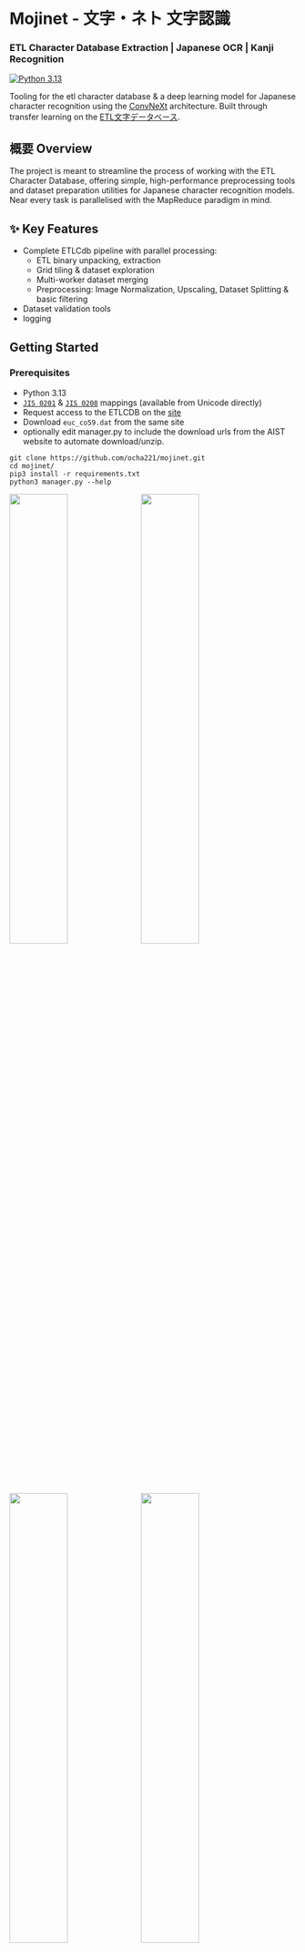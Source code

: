 # Mojinet - 文字・ネト 文字認識 
### ETL Character Database Extraction | Japanese OCR | Kanji Recognition 
[![Python 3.13](https://img.shields.io/badge/python-3.13-blue.svg)](https://www.python.org/downloads/)


Tooling for the etl character database & a deep learning model for Japanese character recognition using the [ConvNeXt](https://github.com/facebookresearch/ConvNeXt) architecture. Built through transfer learning on the [ETL文字データベース](http://etlcdb.db.aist.go.jp/?lang=ja).
## 概要 Overview 

The project is meant to streamline the process of working with the ETL Character Database, offering simple, high-performance preprocessing tools and dataset preparation utilities for Japanese character recognition models. Near every task is parallelised with the MapReduce paradigm in mind.


## ✨ Key Features


- Complete ETLCdb pipeline with parallel processing:
  - ETL binary unpacking, extraction
  - Grid tiling & dataset exploration
  - Multi-worker dataset merging
  - Preprocessing: Image Normalization, Upscaling, Dataset Splitting & basic filtering
- Dataset validation tools
- logging

##  Getting Started

### Prerequisites
- Python 3.13
- [```JIS 0201```](https://www.unicode.org/anon-ftp/Public/MAPPINGS/OBSOLETE/EASTASIA/JIS/JIS0201.TXT) & [```JIS 0208```](https://www.unicode.org/anon-ftp/Public/MAPPINGS/OBSOLETE/EASTASIA/JIS/JIS0208.TXT) mappings (available from Unicode directly)
- Request access to the ETLCDB on the [site](http://etlcdb.db.aist.go.jp/?lang=ja)
- Download ```euc_co59.dat``` from the same site
- optionally edit manager.py to include the download urls from the AIST website to automate download/unzip.
```
git clone https://github.com/ocha221/mojinet.git
cd mojinet/
pip3 install -r requirements.txt
python3 manager.py --help
```

<img src="https://github.com/user-attachments/assets/12b61d38-550a-4958-b329-2ac25c75186c" width="45%"></img> <img src="https://github.com/user-attachments/assets/98decf4e-f42b-4861-bb8c-c932a381e0a2" width="45%"></img> <img src="https://github.com/user-attachments/assets/93ac2dcc-4d71-43ce-93de-d7bdb8267f15" width="45%"></img> <img src="https://github.com/user-attachments/assets/a1e611db-f7cd-4b6c-b57d-7cde46097b28" width="45%"></img> 
##  Components

### Dataset Processing Pipeline

#### ```unpacking → grid segmentation → consolidation → preparation```

## manager.py: Unified runner

A helper utility that bridges the subscripts together. You can of course use each script in tools/ independently, but with ```manager.py pipeline``` the aim is to get from the packed binaries to a finalised dataset in ~300 seconds on my M1 macbook with 8 workers, with QoL like handling directory creation and chaining for you, and optionally automating the download of the etl files. For this reason, when running in ```pipeline``` mode, the arguments for every function except ```split``` are streamlined to use as many workers as possible and to extract to hardcoded directories; you'll still be prompted for the final dataset params. Pass the --cjk-only flag to ```pipeline``` to filter out latin characters from your final dataset.


####  unpack.py: ETL Binary Extraction
- Parallel processing support via multiprocessing
- Complete JIS X 0208/0201 to Unicode conversion
- Generates:
  - ETL character image grids
  - Unicode character mappings
  - ETL metadata in CSV format
- Comprehensive logging system

####  tiles_from_pairs.py: Grid Segmentation
- Segments character grids into individual samples
- Parallel grid processing with worker management
- Detailed success/failure statistics
- Logging
- Can process either the whole collection, or single ETL categories
```
Dataset/
└── ETL_folders/

output_dir/
├── worker_0/
│   └── grid_*/
│        └── symbol*/
│           ├── symbol*_00000.png
│           └── symbol*_00001.png
├── worker_1/
└── processing_log_YYYYMMDD_HHMMSS.json
```

####  merger.py: Dataset Consolidation
- Highly parallel, fast merging of worker outputs using os.sendfile
- Efficient label indexing system & directory scanning
- Character → grid mapping with comprehensive metadata
- Progress tracking with detailed statistics
- Dry-run capability for validation
```
final_dir/
├── character_1/           
│   ├── 0.png             
│   ├── 1.png
│   └── ...
├── character_2/
└── worker_*_stats.json
```
####  dataset_splitter.py: Dataset Preparation
- Interactive CLI for customizing dataset creation
- Configurable dataset sampling with percentage control
- Train/Val/Test splitting (80/10/10 default)
- Image processing:
  - Multiple upscaling methods (Lanczos/Bicubic/Bilinear)
  - Configurable target sizes (224x224, 384x384)
  - Optional image normalization
- Character normalization (full-width → standard)
- Non-CJK filtering
- Fast!

#### 🔍 grid_walk.py: Visual Debugging

- Interactive matplotlib character-by-character grid examination
- Context visualization (previous/next 5 characters)
- Label verification
- Hex/UTF-8 label inspection
<img width="1612" alt="grid_walk" src="https://github.com/user-attachments/assets/b7ce83ec-9453-4ec1-ba09-e829464f14c3" />


All JIS (0201/0208) characters get converted to unicode and then further [normalised in the case of half or full width](https://www.unicode.org/charts/PDF/UFF00.pdf) depending on the file being processed. 
- ETL6: Unicode normalization only
- ETL7: Unicode normalization + hiragana offset

This is because ETL1/6/7 all use half-width katakana for the labels; On ETL6, it maps to full-width katakana(as in, the character ア will respond to an ア in the image grid). However, on ETL7 it maps to hiragana (half-width ア in the text → あ in the image), so ETL6 only requires you normalise after converting to unicode, but ETL7 also needs to be offset to hiragana.

## Technical Implementation Details


The ETL database consists of 11 distinct folders, each containing multiple binary files that store packed image data, labels, and associated metadata. 

The initial unpacking process generates image grids alongside their corresponding labels txt files (1091 pairs). I decided to do it this way because it helped with debugging, plus this way you can look through the dataset(grid_walk!), though it will of course take up a little more space on your drive. 

The resulting grids then get tiled into their respective characters. Since theres a lot (1.9 ish million), it helps to parallelise. The issue lies in that grid 1 and grid 99 could both have a label for “あ”, so we'd need a lock and a way to avoid overwritting, which is a massive slowdown. Instead, the workers all get their own folder, and create a new subfolder for each pair the process. this subfolder contains all the labels. So multiple grids get processed in parallel and safely unpacked in their own folder.

However, this leaves us with a mess. We have 1091 grid directories of labels spread across N worker folders;

The merger solves this problem very efficiently. It starts with a single pass over all the worker/grid_folder/labels structures and creates a dictionary of (label =grid_folder(s)):
```
{
    "あ”："paths": "<worker1/grid_8>","<worker4/ETL9B_01_01>", ...,
    ...
}
```
This takes about 5 seconds on my ssd. Now we know where each label is, and since we have this map we can safely assign each LABEL(or chunk of labels) to a worker process, which then merges & combines the different directories into a single folder with an incrementing counter. So theres no synchronising required, no locking and no shared counters, each worker is guaranteed to never overlap with someone else.

I originally used shutil.copy2() but os.sendfile() is dramatically faster. On my ssd this took about 150 seconds to finish.

dataset_splitter takes the final dataset from the merge and structures it. The cli is bascially self explanatory. You can choose which % of the dataset you want to extract, if you'd like to upscale (i used the convnext dimensions as options) and with which method, and optionally normalise ( / 255. ). You can also filter out non-cjk characters.

depending on your linter/pylance strictness, ```f.bytepos = pos * self.octets_per_record``` in ```unpack.py``` might warn/error out, but the program works as normal.

note: Commit ```517217b``` additionally fixed the stats reporting issue with the merger. now it will show correct processing counts.
